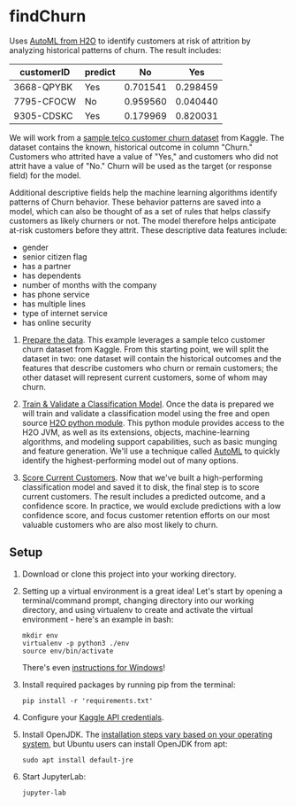 # findChurn
Uses [AutoML from H2O](https://docs.h2o.ai/h2o/latest-stable/h2o-docs/automl.html) to identify customers at risk of attrition by analyzing historical patterns of churn. The result includes:

| customerID | predict | No | Yes |
| --- | --- | --- | --- |
| 3668-QPYBK | Yes | 0.701541 | 0.298459 |
| 7795-CFOCW | No | 0.959560 | 0.040440 |
| 9305-CDSKC | Yes | 0.179969 | 0.820031 |

We will work from a [sample telco customer churn dataset](https://www.kaggle.com/blastchar/telco-customer-churn) from Kaggle. The dataset contains the known, historical outcome in column "Churn." Customers who attrited have a value of "Yes," and customers who did not attrit have a value of "No." Churn will be used as the target (or response field) for the model.

Additional descriptive fields help the machine learning algorithms identify patterns of Churn behavior. These behavior patterns are saved into a model, which can also be thought of as a set of rules that helps classify customers as likely churners or not. The model therefore helps anticipate at-risk customers before they attrit. These descriptive data features include:

* gender
* senior citizen flag
* has a partner
* has dependents
* number of months with the company
* has phone service
* has multiple lines
* type of internet service
* has online security

1. [Prepare the data](https://github.com/jeffmaddocks/findChurn/blob/master/prepare%20data.ipynb). This example leverages a sample telco customer churn dataset from Kaggle. From this starting point, we will split the dataset in two:  one dataset will contain the historical outcomes and the features that describe customers who churn or remain customers; the other dataset will represent current customers, some of whom may churn.

2. [Train & Validate a Classification Model](https://github.com/jeffmaddocks/findChurn/blob/master/build%20churn%20model.ipynb). Once the data is prepared we will train and validate a classification model using the free and open source [H2O python module](https://docs.h2o.ai/h2o/latest-stable/h2o-py/docs/intro.html). This python module provides access to the H2O JVM, as well as its extensions, objects, machine-learning algorithms, and modeling support capabilities, such as basic munging and feature generation. We'll use a technique called [AutoML](https://docs.h2o.ai/h2o/latest-stable/h2o-py/docs/modeling.html#h2oautoml) to quickly identify the highest-performing model out of many options. 

3. [Score Current Customers](https://github.com/jeffmaddocks/findChurn/blob/master/score%20current%20customers.ipynb). Now that we've built a high-performing classification model and saved it to disk, the final step is to score current customers. The result includes a predicted outcome, and a confidence score. In practice, we would exclude predictions with a low confidence score, and focus customer retention efforts on our most valuable customers who are also most likely to churn.

## Setup

1. Download or clone this project into your working directory.

2. Setting up a virtual environment is a great idea! Let's start by opening a terminal/command prompt, changing directory into our working directory, and using virtualenv to create and activate the virtual environment - here's an example in bash:
    ```
    mkdir env
    virtualenv -p python3 ./env
    source env/bin/activate
    ```
    There's even [instructions for Windows](https://programwithus.com/learn/python/pip-virtualenv-windows)!

3. Install required packages by running pip from the terminal: 
    ```
    pip install -r 'requirements.txt'
    ```

4. Configure your [Kaggle API credentials](https://github.com/Kaggle/kaggle-api).

5. Install OpenJDK. The [installation steps vary based on your operating system](https://openjdk.java.net/install/), but Ubuntu users can install OpenJDK from apt:
    ```
    sudo apt install default-jre
    ```

6. Start JupyterLab: 
    ```
    jupyter-lab
    ```
